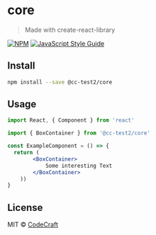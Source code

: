 # core

> Made with create-react-library

[![NPM](https://img.shields.io/npm/v/@cc-test2/core.svg)](https://www.npmjs.com/package/@cc-test2/core) [![JavaScript Style Guide](https://img.shields.io/badge/code_style-standard-brightgreen.svg)](https://standardjs.com)

## Install

```bash
npm install --save @cc-test2/core
```

## Usage

```jsx
import React, { Component } from 'react'

import { BoxContainer } from '@cc-test2/core'

const ExampleComponent = () => {
  return (
        <BoxContainer>
            Some interesting Text
        </BoxContainer>
    ))
}
```

## License

MIT © [CodeCraft](https://github.com/CodeCraft)
